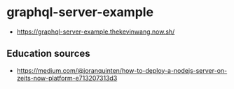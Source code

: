 # graphql-server-example

- https://graphql-server-example.thekevinwang.now.sh/

## Education sources

- https://medium.com/@joranquinten/how-to-deploy-a-nodejs-server-on-zeits-now-platform-e713207313d3
